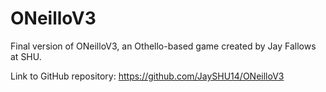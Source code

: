 # ONeilloV3
Final version of ONeilloV3, an Othello-based game created by Jay Fallows at SHU.

Link to GitHub repository: https://github.com/JaySHU14/ONeilloV3
